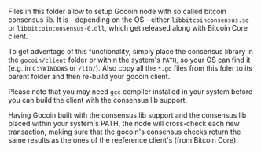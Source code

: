 Files in this folder allow to setup Gocoin node with so called bitcoin
consensus lib. It is - depending on the OS - either `libbitcoinconsensus.so` or
`libbitcoinconsensus-0.dll`, which get released along with Bitcoin Core client.

To get adventage of this functionality, simply place the consensus library
in the `gocoin/client` folder or within the system's `PATH`, so your OS can
find it (e.g. in `C:\WINDOWS` or `/lib/`).
Also copy all the `*.go` files from this foler to its parent folder and then
re-build your gocoin client.

Please note that you may need `gcc` compiler installed in your system before
you can build the client with the consensus lib support.

Having Gocoin built with the consensus lib support and the consensus lib placed
within your system's PATH, the node will cross-check each new transaction,
making sure that the gocoin's consensus checks return the same results as the
ones of the reeference client's (from Bitcoin Core).
